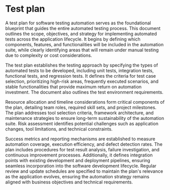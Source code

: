 # Test plan

A test plan for software testing automation serves as the foundational blueprint that guides the entire automated testing process. This document outlines the scope, objectives, and strategy for implementing automated tests across the application lifecycle. It begins by defining which components, features, and functionalities will be included in the automation suite, while clearly identifying areas that will remain under manual testing due to complexity or cost considerations.

The test plan establishes the testing approach by specifying the types of automated tests to be developed, including unit tests, integration tests, functional tests, and regression tests. It defines the criteria for test case selection, prioritizing high-risk areas, frequently executed scenarios, and stable functionalities that provide maximum return on automation investment. The document also outlines the test environment requirements.

Resource allocation and timeline considerations form critical components of the plan, detailing team roles, required skill sets, and project milestones. The plan addresses tool selection criteria, framework architecture, and maintenance strategies to ensure long-term sustainability of the automation suite. Risk assessment identifies potential challenges such as application changes, tool limitations, and technical constraints.

Success metrics and reporting mechanisms are established to measure automation coverage, execution efficiency, and defect detection rates. The plan includes procedures for test result analysis, failure investigation, and continuous improvement processes. Additionally, it defines integration points with existing development and deployment pipelines, ensuring seamless incorporation into the software development lifecycle. Regular review and update schedules are specified to maintain the plan's relevance as the application evolves, ensuring the automation strategy remains aligned with business objectives and technical requirements.
